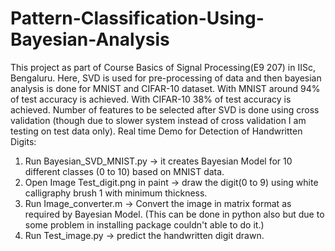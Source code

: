 # Pattern-Classification-Using-Bayesian-Analysis
This project as part of Course Basics of Signal Processing(E9 207) in IISc, Bengaluru. Here, SVD is used for pre-processing of data and then bayesian analysis is done for MNIST and CIFAR-10 dataset. With MNIST around 94% of test accuracy is achieved. With CIFAR-10 38% of test accuracy is achieved. Number of features to be selected after SVD is done using cross validation (though due to slower system instead of cross validation I am testing on test data only).
Real time Demo for Detection of Handwritten Digits: 
1. Run Bayesian_SVD_MNIST.py -> it creates Bayesian Model for 10 different classes (0 to 10) based on MNIST data.
2. Open Image Test_digit.png in paint -> draw the digit(0 to 9) using white calligraphy brush 1 with minimum thickness.
3. Run Image_converter.m -> Convert the image in matrix format as required by Bayesian Model. (This can be done in python also but due to some problem in installing package couldn't able to do it.)
4. Run Test_image.py -> predict the handwritten digit drawn.
